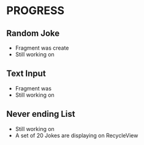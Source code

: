 # PROGRESS



## Random Joke
- Fragment was create
- Still working on

## Text Input
- Fragment was 
- Still working on

## Never ending List
- Still working on
- A set of 20 Jokes are displaying on RecycleView 